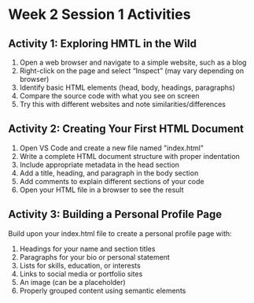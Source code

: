 # Week 2 Session 1 Activities

## Activity 1: Exploring HMTL in the Wild

1. Open a web browser and navigate to a simple website, such as a blog​
2. Right-click on the page and select “Inspect” (may vary depending on browser)​
3. Identify basic HTML elements (head, body, headings, paragraphs)​
4. Compare the source code with what you see on screen​
5. Try this with different websites and note similarities/differences​

## Activity 2: Creating Your First HTML Document

1. Open VS Code and create a new file named "index.html"
2. Write a complete HTML document structure with proper indentation​
3. Include appropriate metadata in the head section​
4. Add a title, heading, and paragraph in the body section​
5. Add comments to explain different sections of your code​
6. Open your HTML file in a browser to see the result​

## Activity 3: Building a Personal Profile Page

Build upon your index.html file to create a personal profile page with:​

1. Headings for your name and section titles​
2. Paragraphs for your bio or personal statement​
3. Lists for skills, education, or interests​
4. Links to social media or portfolio sites​
5. An image (can be a placeholder)​
6. Properly grouped content using semantic elements​
